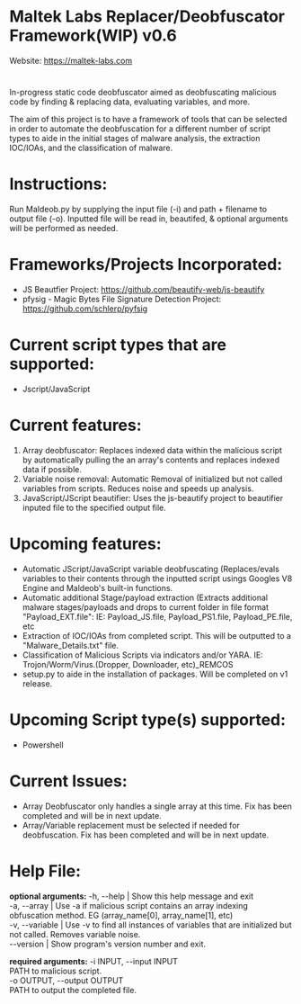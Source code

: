 # Maltek Labs Replacer/Deobfuscator Framework(WIP) v0.6 

Website: https://maltek-labs.com                                   
# 
In-progress static code deobfuscator aimed as deobfuscating malicious code by finding & replacing data, evaluating variables, and more.  

The aim of this project is to have a framework of tools that can be selected in order to automate the deobfuscation for a different number of script types to aide in the initial stages of malware analysis, the extraction IOC/IOAs, and the classification of malware. 

# Instructions: 
Run Maldeob.py by supplying the input file (-i) and path + filename to output file (-o). Inputted file will be read in, beautifed, & optional arguments will be performed as needed.

# Frameworks/Projects Incorporated:  
- JS Beautfier Project: https://github.com/beautify-web/js-beautify
- pfysig - Magic Bytes File Signature Detection Project: https://github.com/schlerp/pyfsig

# Current script types that are supported:  
  - Jscript/JavaScript

# Current features:  
1. Array deobfuscator: Replaces indexed data within the malicious script by automatically pulling the an array's contents and replaces indexed data if possible. 
2. Variable noise removal: Automatic Removal of initialized but not called variables from scripts. Reduces noise and speeds up analysis. 
3. JavaScript/JScript beautifier: Uses the js-beautify project to beautifier inputed file to the specified output file. 

# Upcoming features:  
- Automatic JScript/JavaScript variable deobfuscating (Replaces/evals variables to their contents through the inputted script usings Googles V8 Engine and Maldeob's built-in functions.
- Automatic additional Stage/payload extraction (Extracts additional malware stages/payloads and drops to current folder in file format "Payload_EXT.file": IE: Payload_JS.file, Payload_PS1.file, Payload_PE.file, etc
- Extraction of IOC/IOAs from completed script. This will be outputted to a "Malware_Details.txt" file. 
- Classification of Malicious Scripts via indicators and/or YARA. IE: Trojon/Worm/Virus.(Dropper, Downloader, etc)_REMCOS
- setup.py to aide in the installation of packages. Will be completed on v1 release. 

# Upcoming Script type(s) supported:  
- Powershell

# Current Issues:
- Array Deobfuscator only handles a single array at this time. Fix has been completed and will be in next update. 
- Array/Variable replacement must be selected if needed for deobfuscation. Fix has been completed and will be in next update. 

# Help File:
**optional arguments:**
-h, --help		| Show this help message and exit  
-a, --array		| Use -a if malicious script contains an array indexing obfuscation method. EG (array_name[0], array_name[1], etc)  
-v, --variable		| Use -v to find all instances of variables that are initialized but not called. Removes variable noise.  
--version		| Show program's version number and exit.  
																			 
**required arguments:**
-i INPUT, --input INPUT                                                           
					PATH to malicious script.                                
-o OUTPUT, --output OUTPUT                                                        
					PATH to output the completed file.
